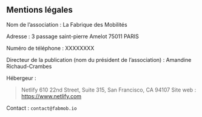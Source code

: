 ## Mentions légales

Nom de l’association : La Fabrique des Mobilités

Adresse : 3 passage saint-pierre Amelot 75011 PARIS

Numéro de téléphone : XXXXXXXX

Directeur de la publication (nom du président de l’association) : Amandine Richaud-Crambes

Hébergeur :

> Netlify
> 610 22nd Street, Suite 315,
> San Francisco, CA 94107
> Site web : https://www.netlify.com

Contact : `contact@fabmob.io`
